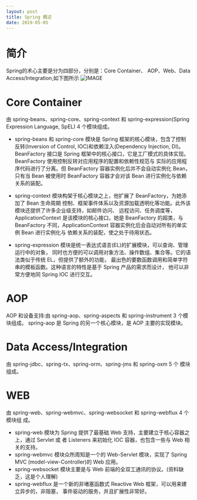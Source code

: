 ```yaml
---
layout: post
title: Spring 概述
date: 2019-05-05
---
```

# 简介
Spring的术心主要是分为四部分，分别是：Core Container、 AOP、Web、Data Access/Integration,如下图所示
  ![IMAGE](http://cn-isoda-oss.yy.com/admin/video/39914A975FCC92D64274B93125958825.jpg)


# Core Container
由 spring-beans、spring-core、spring-context 和 spring-expression(Spring Expression Language, SpEL) 4 个模块组成。

- spring-beans 和 spring-core 模块是 Spring 框架的核心模块，包含了控制反转(Inversion of Control, IOC)和依赖注入(Dependency Injection, DI)。BeanFactory 接口是 Spring 框架中的核心接口，它是工厂模式的具体实现。BeanFactory 使用控制反转对应用程序的配置和依赖性规范与 实际的应用程序代码进行了分离。但 BeanFactory 容器实例化后并不会自动实例化 Bean，只有当 Bean 被使用时 BeanFactory 容器才会对该 Bean 进行实例化与依赖关系的装配。

- spring-context 模块构架于核心模块之上，他扩展了 BeanFactory，为她添加了 Bean 生命周期 控制、框架事件体系以及资源加载透明化等功能。此外该模块还提供了许多企业级支持，如邮件访问、 远程访问、任务调度等，ApplicationContext 是该模块的核心接口，她是 BeanFactory 的超类，与 BeanFactory 不同，ApplicationContext 容器实例化后会自动对所有的单实例 Bean 进行实例化与 依赖关系的装配，使之处于待用状态。

- spring-expression 模块是统一表达式语言(EL)的扩展模块，可以查询、管理运行中的对象， 同时也方便的可以调用对象方法、操作数组、集合等。它的语法类似于传统 EL，但提供了额外的功能， 最出色的要数函数调用和简单字符串的模板函数。这种语言的特性是基于 Spring 产品的需求而设计， 他可以非常方便地同 Spring IOC 进行交互。

# AOP
AOP 和设备支持:由 spring-aop、spring-aspects 和 spring-instrument 3 个模块组成。 spring-aop 是 Spring 的另一个核心模块，是 AOP 主要的实现模块。

# Data Access/Integration
由 spring-jdbc、spring-tx、spring-orm、spring-jms 和 spring-oxm 5 个 模块组成。

# WEB
由 spring-web、spring-webmvc、spring-websocket 和 spring-webflux 4 个模块组 成。

- spring-web 模块为 Spring 提供了最基础 Web 支持，主要建立于核心容器之上，通过 Servlet 或 者 Listeners 来初始化 IOC 容器，也包含一些与 Web 相关的支持。
- spring-webmvc 模块众所周知是一个的 Web-Servlet 模块，实现了 Spring MVC (model-view-Controller)的 Web 应用。
- spring-websocket 模块主要是与 Web 前端的全双工通讯的协议。(资料缺乏，这是个人理解)
- spring-webflux 是一个新的非堵塞函数式 Reactive Web 框架，可以用来建立异步的，非阻塞， 事件驱动的服务，并且扩展性非常好。


